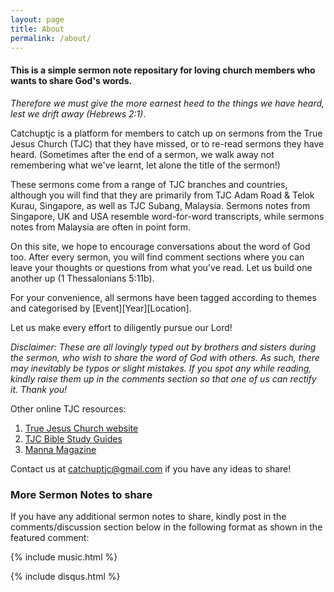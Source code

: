 ```yaml
---
layout: page
title: About
permalink: /about/
---
```


<h4>This is a simple sermon note repositary for loving church members who wants to share God's words.</h4>

<i>Therefore we must give the more earnest heed to the things we have heard, lest we drift away (Hebrews 2:1)</i>.

Catchuptjc is a platform for members to catch up on sermons from the True Jesus Church (TJC) that they have missed, or to re-read sermons they have heard. (Sometimes after the end of a sermon, we walk away not remembering what we've learnt, let alone the title of the sermon!)

These sermons come from a range of TJC branches and countries, although you will find that they are primarily from TJC Adam Road & Telok Kurau, Singapore, as well as TJC Subang, Malaysia. Sermons notes from Singapore, UK and USA resemble word-for-word transcripts, while sermons notes from Malaysia are often in point form.

On this site, we hope to encourage conversations about the word of God too. After every sermon, you will find comment sections where you can leave your thoughts or questions from what you've read. Let us build one another up (1 Thessalonians 5:11b).

For your convenience, all sermons have been tagged according to themes and categorised by [Event][Year][Location].

Let us make every effort to diligently pursue our Lord!

<i>Disclaimer: These are all lovingly typed out by brothers and sisters during the sermon, who wish to share the word of God with others. As such, there may inevitably be typos or slight mistakes. If you spot any while reading, kindly raise them up in the comments section so that one of us can rectify it. Thank you!</i>

Other online TJC resources:
1. <a href="http://tjc.org">True Jesus Church website</a>
2. <a href="http://bsg.tjc.org">TJC Bible Study Guides</a>
3. <a href="http://mannamagazine.com">Manna Magazine</a>

Contact us at catchuptjc@gmail.com if you have any ideas to share!

### More Sermon Notes to share

If you have any additional sermon notes to share, kindly post in the comments/discussion section below in the following format as shown in the featured comment:

{% include music.html %}

{% include disqus.html %}

